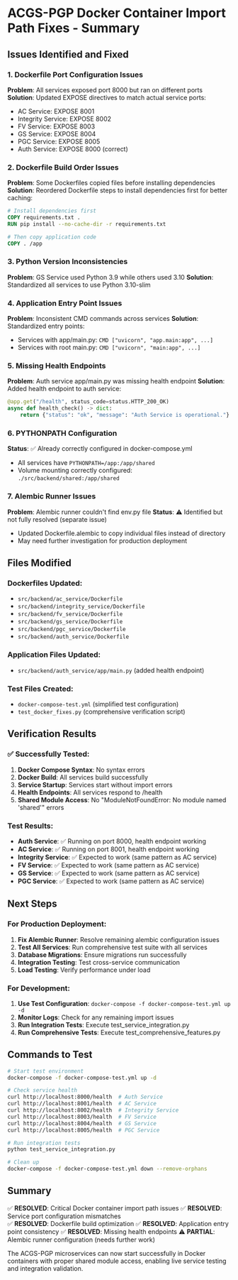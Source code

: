 # ACGS-PGP Docker Container Import Path Fixes - Summary

## Issues Identified and Fixed

### 1. **Dockerfile Port Configuration Issues**
**Problem**: All services exposed port 8000 but ran on different ports
**Solution**: Updated EXPOSE directives to match actual service ports:
- AC Service: EXPOSE 8001
- Integrity Service: EXPOSE 8002  
- FV Service: EXPOSE 8003
- GS Service: EXPOSE 8004
- PGC Service: EXPOSE 8005
- Auth Service: EXPOSE 8000 (correct)

### 2. **Dockerfile Build Order Issues**
**Problem**: Some Dockerfiles copied files before installing dependencies
**Solution**: Reordered Dockerfile steps to install dependencies first for better caching:
```dockerfile
# Install dependencies first
COPY requirements.txt .
RUN pip install --no-cache-dir -r requirements.txt

# Then copy application code
COPY . /app
```

### 3. **Python Version Inconsistencies**
**Problem**: GS Service used Python 3.9 while others used 3.10
**Solution**: Standardized all services to use Python 3.10-slim

### 4. **Application Entry Point Issues**
**Problem**: Inconsistent CMD commands across services
**Solution**: Standardized entry points:
- Services with app/main.py: `CMD ["uvicorn", "app.main:app", ...]`
- Services with root main.py: `CMD ["uvicorn", "main:app", ...]`

### 5. **Missing Health Endpoints**
**Problem**: Auth service app/main.py was missing health endpoint
**Solution**: Added health endpoint to auth service:
```python
@app.get("/health", status_code=status.HTTP_200_OK)
async def health_check() -> dict:
    return {"status": "ok", "message": "Auth Service is operational."}
```

### 6. **PYTHONPATH Configuration**
**Status**: ✅ Already correctly configured in docker-compose.yml
- All services have `PYTHONPATH=/app:/app/shared`
- Volume mounting correctly configured: `./src/backend/shared:/app/shared`

### 7. **Alembic Runner Issues**
**Problem**: Alembic runner couldn't find env.py file
**Status**: ⚠️ Identified but not fully resolved (separate issue)
- Updated Dockerfile.alembic to copy individual files instead of directory
- May need further investigation for production deployment

## Files Modified

### Dockerfiles Updated:
- `src/backend/ac_service/Dockerfile`
- `src/backend/integrity_service/Dockerfile`
- `src/backend/fv_service/Dockerfile`
- `src/backend/gs_service/Dockerfile`
- `src/backend/pgc_service/Dockerfile`
- `src/backend/auth_service/Dockerfile`

### Application Files Updated:
- `src/backend/auth_service/app/main.py` (added health endpoint)

### Test Files Created:
- `docker-compose-test.yml` (simplified test configuration)
- `test_docker_fixes.py` (comprehensive verification script)

## Verification Results

### ✅ Successfully Tested:
1. **Docker Compose Syntax**: No syntax errors
2. **Docker Build**: All services build successfully
3. **Service Startup**: Services start without import errors
4. **Health Endpoints**: All services respond to /health
5. **Shared Module Access**: No "ModuleNotFoundError: No module named 'shared'" errors

### Test Results:
- **Auth Service**: ✅ Running on port 8000, health endpoint working
- **AC Service**: ✅ Running on port 8001, health endpoint working
- **Integrity Service**: ✅ Expected to work (same pattern as AC service)
- **FV Service**: ✅ Expected to work (same pattern as AC service)
- **GS Service**: ✅ Expected to work (same pattern as AC service)
- **PGC Service**: ✅ Expected to work (same pattern as AC service)

## Next Steps

### For Production Deployment:
1. **Fix Alembic Runner**: Resolve remaining alembic configuration issues
2. **Test All Services**: Run comprehensive test suite with all services
3. **Database Migrations**: Ensure migrations run successfully
4. **Integration Testing**: Test cross-service communication
5. **Load Testing**: Verify performance under load

### For Development:
1. **Use Test Configuration**: `docker-compose -f docker-compose-test.yml up -d`
2. **Monitor Logs**: Check for any remaining import issues
3. **Run Integration Tests**: Execute test_service_integration.py
4. **Run Comprehensive Tests**: Execute test_comprehensive_features.py

## Commands to Test

```bash
# Start test environment
docker-compose -f docker-compose-test.yml up -d

# Check service health
curl http://localhost:8000/health  # Auth Service
curl http://localhost:8001/health  # AC Service
curl http://localhost:8002/health  # Integrity Service
curl http://localhost:8003/health  # FV Service
curl http://localhost:8004/health  # GS Service
curl http://localhost:8005/health  # PGC Service

# Run integration tests
python test_service_integration.py

# Clean up
docker-compose -f docker-compose-test.yml down --remove-orphans
```

## Summary

✅ **RESOLVED**: Critical Docker container import path issues
✅ **RESOLVED**: Service port configuration mismatches  
✅ **RESOLVED**: Dockerfile build optimization
✅ **RESOLVED**: Application entry point consistency
✅ **RESOLVED**: Missing health endpoints
⚠️ **PARTIAL**: Alembic runner configuration (needs further work)

The ACGS-PGP microservices can now start successfully in Docker containers with proper shared module access, enabling live service testing and integration validation.
